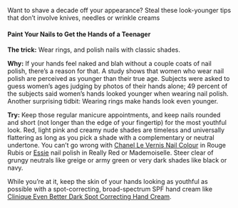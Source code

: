 Want to shave a decade off your appearance? Steal these look-younger tips that don’t involve knives, needles or wrinkle creams

#### Paint Your Nails to Get the Hands of a Teenager

**The trick:** Wear rings, and polish nails with classic shades.

**Why:** If your hands feel naked and blah without a couple coats of nail polish, there’s a reason for that. A study shows that women who wear nail polish are perceived as younger than their true age. Subjects were asked to guess women’s ages judging by photos of their hands alone; 49 percent of the subjects said women’s hands looked younger when wearing nail polish. Another surprising tidbit: Wearing rings make hands look even younger.

**Try:** Keep those regular manicure appointments, and keep nails rounded and short (not longer than the edge of your fingertip) for the most youthful look. Red, light pink and creamy nude shades are timeless and universally flattering as long as you pick a shade with a complementary or neutral undertone. You can’t go wrong with [Chanel Le Vernis Nail Colour](http://www.totalbeauty.com/reviews/product/564251/chanel-le-vernis-nail-colour) in Rouge Rubis or [Essie](http://www.totalbeauty.com/reviews/product/6163171/essie-nail-polish) nail polish in Really Red or Mademoiselle. Steer clear of grungy neutrals like greige or army green or very dark shades like black or navy.

While you’re at it, keep the skin of your hands looking as youthful as possible with a spot-correcting, broad-spectrum SPF hand cream like [Clinique Even Better Dark Spot Correcting Hand Cream](http://www.totalbeauty.com/reviews/product/6596882/clinique-even-better-dark-spot-correcting-hand-cream-broad-spectrum-spf-15).
